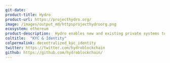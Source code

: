 ```yaml
---
git-date: 
product-title: Hydro
product-url: https://projecthydro.org/
image: /images/output_md/httpsprojecthydroorg.png
ecosystem: ethereum
product-description:  Hydro enables new and existing private systems to seamlessly integrate and leverage the immutable and transparent dynamics of a public blockchain, to enhance application and document security, identity management, and transactions.
coltitle:  "KYC & Identity"
colpermalink: decentralized_kyc_identity
twitter: https://twitter.com/hydroblockchain
github: https://github.com/hydroblockchain/
---
```

